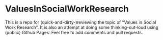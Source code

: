 # ValuesInSocialWorkResearch

This is a repo for (quick-and-dirty-)reviewing the topic of "Values in Social Work Research". 
It is also an attempt at doing some thinking-out-loud using (public) Github Pages.
Feel free to add comments and pull requests.
